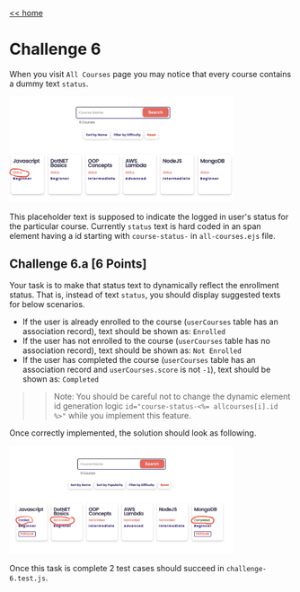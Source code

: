 [<< home](./README.md)

# Challenge 6

When you visit `All Courses` page you may notice that every course contains a dummy text `status`. 

<img src="./images/6a1.png" width="400">

This placeholder text is supposed to indicate the logged in user's status for the particular course. Currently `status` text is hard coded in an span element having a id starting with `course-status-` in `all-courses.ejs` file.

## Challenge 6.a [6 Points]

Your task is to make that status text to dynamically reflect the enrollment status. That is, instead of text `status`, you should display suggested texts for below scenarios.

* If the user is already enrolled to the course (`userCourses` table has an association record), text should be shown as: `Enrolled`
* If the user has not enrolled to the course (`userCourses` table has no association record), text should be shown as: `Not Enrolled`
* If the user has completed the course (`userCourses` table has an association record and `userCourses.score` is not `-1`), text should be shown as: `Completed`

>>Note: You should be careful not to change the dynamic element id generation logic `id="course-status-<%= allcourses[i].id %>"` while you implement this feature.

Once correctly implemented, the solution should look as following.

<img src="./images/6a2.png" width="400">

Once this task is complete 2 test cases should succeed in `challenge-6.test.js`.

